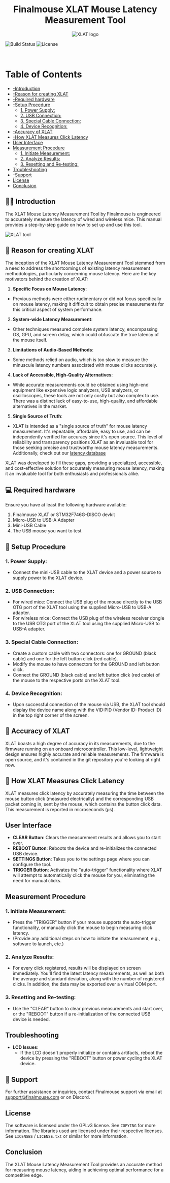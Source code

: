 <h1 align="center"> Finalmouse XLAT Mouse Latency Measurement Tool </h1>

<div align="center">

![XLAT logo](https://github.com/teamfinalmouse/xlat/blob/main/img/xlat_logo_black_33.png?raw=true)

</div>

![Build Status](https://github.com/teamfinalmouse/xlat/actions/workflows/build.yml/badge.svg)
![License](https://img.shields.io/badge/license-GPLv3-blue.svg)

<br>

# Table of Contents

- [-Introduction](#-introduction)
- [-Reason for creating XLAT](#-reason-for-creating-xlat)
- [-Required hardware](#-required-hardware)
- [-Setup Procedure](#-setup-procedure)
   * [1. Power Supply:](#1-power-supply)
   * [2. USB Connection: ](#2-usb-connection)
   * [3. Special Cable Connection:](#3-special-cable-connection)
   * [4. Device Recognition:](#4-device-recognition)
- [-Accuracy of XLAT](#-accuracy-of-xlat)
- [-How XLAT Measures Click Latency](#-how-xlat-measures-click-latency)
- [User Interface](#user-interface)
- [Measurement Procedure](#measurement-procedure)
   * [1. Initiate Measurement:](#1-initiate-measurement)
   * [2. Analyze Results:](#2-analyze-results)
   * [3. Resetting and Re-testing:](#3-resetting-and-re-testing)
- [Troubleshooting](#troubleshooting)
- [-Support](#-support)
- [License](#license)
- [Conclusion](#conclusion)

## 🙋‍♂️ Introduction
The XLAT Mouse Latency Measurement Tool by Finalmouse is engineered to accurately measure the latency of wired and wireless mice. This manual provides a step-by-step guide on how to set up and use this tool.

![XLAT tool](img/xlat_picture.png)

## 🤔 Reason for creating XLAT
The inception of the XLAT Mouse Latency Measurement Tool stemmed from a need to address the shortcomings of existing latency measurement methodologies, particularly concerning mouse latency. Here are the key motivators behind the creation of XLAT:

1. **Specific Focus on Mouse Latency**:
  - Previous methods were either rudimentary or did not focus specifically on mouse latency, making it difficult to obtain precise measurements for this critical aspect of system performance.

2. **System-wide Latency Measurement**:
  - Other techniques measured complete system latency, encompassing OS, GPU, and screen delay, which could obfuscate the true latency of the mouse itself.

3. **Limitations of Audio-Based Methods**:
  - Some methods relied on audio, which is too slow to measure the minuscule latency numbers associated with mouse clicks accurately.

4. **Lack of Accessible, High-Quality Alternatives**:
  - While accurate measurements could be obtained using high-end equipment like expensive logic analyzers, USB analyzers, or oscilloscopes, these tools are not only costly but also complex to use. There was a distinct lack of easy-to-use, high-quality, and affordable alternatives in the market.

5. **Single Source of Truth**:
  - XLAT is intended as a "single source of truth" for mouse latency measurement. It's repeatable, affordable, easy to use, and can be independently verified for accuracy since it's open source. This level of reliability and transparency positions XLAT as an invaluable tool for those seeking precise and trustworthy mouse latency measurements. Additionally, check out our [latency database](https://github.com/teamfinalmouse/xlat/wiki/Latency-database)

XLAT was developed to fill these gaps, providing a specialized, accessible, and cost-effective solution for accurately measuring mouse latency, making it an invaluable tool for both enthusiasts and professionals alike.


## 💻 Required hardware
Ensure you have at least the following hardware available:
1. Finalmouse XLAT or STM32F746G-DISCO devkit
2. Micro-USB to USB-A Adapter
3. Mini-USB Cable
4. The USB mouse you want to test

## 📗 Setup Procedure
### 1. Power Supply:
   - Connect the mini-USB cable to the XLAT device and a power source to supply power to the XLAT device.

### 2. USB Connection: 
   - For wired mice: Connect the USB plug of the mouse directly to the USB OTG port of the XLAT tool using the supplied Micro-USB to USB-A adapter.
   - For wireless mice: Connect the USB plug of the wireless receiver dongle to the USB OTG port of the XLAT tool using the supplied Micro-USB to USB-A adapter.

### 3. Special Cable Connection:
   - Create a custom cable with two connectors: one for GROUND (black cable) and one for the left button click (red cable).
   - Modify the mouse to have connectors for the GROUND and left button click.
   - Connect the GROUND (black cable) and left button click (red cable) of the mouse to the respective ports on the XLAT tool.

### 4. Device Recognition:
   - Upon successful connection of the mouse via USB, the XLAT tool should display the device name along with the VID:PID (Vendor ID: Product ID) in the top right corner of the screen.

## 🎯 Accuracy of XLAT
XLAT boasts a high degree of accuracy in its measurements, due to the firmware running on an onboard microcontroller. This low-level, lightweight design ensures highly accurate and reliable measurements.
The firmware is open source, and it's contained in the git repository you're looking at right now.

## 🤫 How XLAT Measures Click Latency
XLAT measures click latency by accurately measuring the time between the mouse button click (measured electrically) and the corresponding USB packet coming in, sent by the mouse, which contains the button click data. This measurement is reported in microseconds (µs).

##  User Interface
- **CLEAR Button**: Clears the measurement results and allows you to start over.
- **REBOOT Button**: Reboots the device and re-initializes the connected USB device.
- **SETTINGS Button**: Takes you to the settings page where you can configure the tool.
- **TRIGGER Button**: Activates the "auto-trigger" functionality where XLAT will attempt to automatically click the mouse for you, eliminating the need for manual clicks.

## Measurement Procedure
### 1. Initiate Measurement:
   - Press the "TRIGGER" button if your mouse supports the auto-trigger functionality, or manually click the mouse to begin measuring click latency.
   - (Provide any additional steps on how to initiate the measurement, e.g., software to launch, etc.)

### 2. Analyze Results:
   - For every click registered, results will be displayed on screen immediately. You'll find the latest latency measurements, as well as both the average and standard deviation, along with the number of registered clicks. In addition, the data may be exported over a virtual COM port.

### 3. Resetting and Re-testing:
   - Use the "CLEAR" button to clear previous measurements and start over, or the "REBOOT" button if a re-initialization of the connected USB device is needed.

## Troubleshooting
- **LCD Issues**:
    - If the LCD doesn't properly initialize or contains artifacts, reboot the device by pressing the "REBOOT" button or power cycling the XLAT device.

## 💁 Support
For further assistance or inquiries, contact Finalmouse support via email at support@finalmouse.com or on Discord.

## License
The software is licensed under the GPLv3 license. See `COPYING` for more information.
The libraries used are licensed under their respective licenses. See `LICENSES` / `LICENSE.txt` or similar for more information.

## Conclusion
The XLAT Mouse Latency Measurement Tool provides an accurate method for measuring mouse latency, aiding in achieving optimal performance for a competitive edge.
